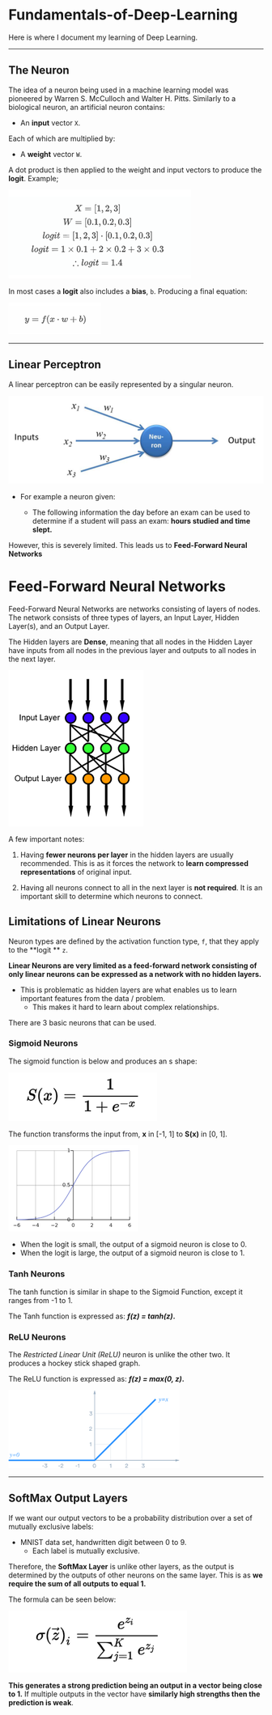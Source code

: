 # 	Fundamentals-of-Deep-Learning
Here is where I document my learning of Deep Learning.

---

## The Neuron

The idea of a neuron being used in a machine learning model was pioneered by Warren S. McCulloch and Walter H. Pitts. Similarly to a biological neuron, an artificial neuron contains:

- An **input** vector `X`. 

Each of which are multiplied by:

-  A **weight** vector `W`.

A dot product is then applied to the weight and input vectors to produce the **logit**. Example;

<img src=".\images\Logit.png" />

In most cases a **logit** also includes a **bias**, `b`. Producing a final equation:

<img src=".\images\Logit2.png"/>

---

## Linear Perceptron

A linear perceptron can be easily represented by a singular neuron. 

<img src=".\images\Perceptron.jpg" style="zoom:50%;" />

- For example a neuron given:

  - The following information the day before an exam can be used to determine if a student will pass an exam: **hours studied and time slept.**

  

However, this is severely limited. This leads us to **Feed-Forward Neural Networks**

# Feed-Forward Neural Networks

Feed-Forward Neural Networks are networks consisting of layers of nodes. The network consists of three types of layers, an Input Layer, Hidden Layer(s), and an Output Layer. 

The Hidden layers are **Dense**, meaning that all nodes in the Hidden Layer have inputs from all nodes in the previous layer and outputs to all nodes in the next layer.

<img src=".\images\Feed_forward_neural_net.png" alt="Feed_forward_neural_net" style="zoom:70%;" />

A few important notes:

1. Having **fewer neurons per layer** in the hidden layers are usually recommended. This is as it forces the network to **learn compressed representations** of original input.

2. Having all neurons connect to all in the next layer is **not required**. It is an important skill to determine which neurons to connect.

## Limitations of Linear Neurons

Neuron types are defined by the activation function type, `f`, that they apply to the **logit ** `z`.

**Linear Neurons are very limited as a feed-forward network consisting of only linear neurons can be expressed as a network with no hidden layers.**

- This is problematic as hidden layers are what enables us to learn important features from the data / problem.
  - This makes it hard to learn about complex relationships.

There are 3 basic neurons that can be used.

### Sigmoid Neurons

The sigmoid function is below and produces an s shape:

<img src=".\images\sigmoid-f.png" />

The function transforms the input from, **x** in [-1, 1] to **S(x)** in [0, 1].

<img src=".\images\sigmoid-g.png" style="zoom:25%;" />

- When the logit is small, the output of a sigmoid neuron is close to 0.
- When the logit is large, the output of a sigmoid neuron is close to 1. 

### Tanh Neurons

The tanh function is similar in shape to the Sigmoid Function, except it ranges from -1 to 1.

The Tanh function is expressed as: ***f(z) = tanh(z)*.**

### ReLU Neurons

The *Restricted Linear Unit (ReLU)* neuron is unlike the other two. It produces a hockey stick shaped graph.

The ReLU function is expressed as: ***f(z) = max(0, z)*.**

<img src=".\images\ReLU-g.png" style="zoom:33%;" />

---

## SoftMax Output Layers

If we want our output vectors to be a probability distribution over a set of mutually exclusive labels:

- MNIST data set, handwritten digit between 0 to 9.
  - Each label is mutually exclusive.

Therefore, the **SoftMax Layer** is unlike other layers, as the output is determined by the outputs of other neurons on the same layer. This is as **we require the sum of all outputs to equal 1.**

The formula can be seen below:

<img src=".\images\SoftMax-f.png"/>

**This generates a strong prediction being an output in a vector being close to 1.** If multiple outputs in the vector have **similarly high strengths then the prediction is weak**.
